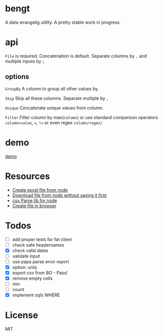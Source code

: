 # bengt
A data wrangelig utility. A pretty stable work in progress.

# api
`File` is required. Concatenation is default. Separate columns by `,` and multiple inputs by `;`

## options

`GroupBy` A column to group all other values by.

`Skip` Skip all these columns. Separate multiple by `,`

`Unique` Concatenate unique values from column.

`Filter` Filter column by max(`column`) or use standard comparison operators `column>value`, `=`, `!=` or even regex `column/regex/`

# demo
[demo](http://s.codepen.io/KarlPokus/debug/7a796f207bb216bfeb286bdc2337dab0)

# Resources
- [Create excel file from node](http://stackoverflow.com/questions/17450412/how-to-create-an-excel-file-with-nodejs)
- [Download file from node without saving it first](http://expressjs.com/en/api.html#res.attachment)
- [csv Parse lib for node](http://csv.adaltas.com/parse/)
- [Create file in browser](http://stackoverflow.com/questions/3665115/create-a-file-in-memory-for-user-to-download-not-through-server)

# Todos
- [ ] add proper tests for fat client
- [ ] check safe headernames
- [x] check valid dates
- [ ] validate input
- [ ] use papa parse error report
- [x] option: uniq
- [x] export csv from BO - Pass!
- [x] remove empty cells
- [ ] min
- [ ] count
- [x] implement sqls WHERE

# License
MIT